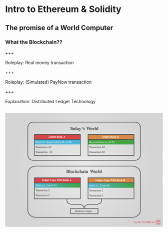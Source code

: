# Intro to Ethereum & Solidity 

The promise of a World Computer
---

### What the Blockchain??

+++

Roleplay: Real money transaction

+++

Roleplay: (Simulated) PayNow transaction

+++

Explanation: Distributed Ledger Technology

![Blockchain World](./images/blockchain_world.png)
---